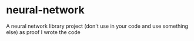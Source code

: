 # neural-network
A neural network library project (don't use in your code and use something else) as proof I wrote the code
